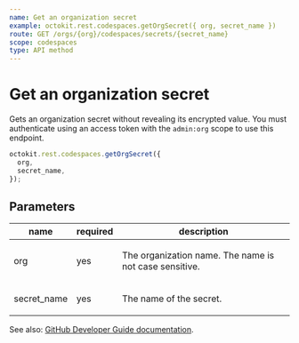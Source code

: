 ```yaml
---
name: Get an organization secret
example: octokit.rest.codespaces.getOrgSecret({ org, secret_name })
route: GET /orgs/{org}/codespaces/secrets/{secret_name}
scope: codespaces
type: API method
---
```


# Get an organization secret

Gets an organization secret without revealing its encrypted value.
You must authenticate using an access token with the `admin:org` scope to use this endpoint.

```js
octokit.rest.codespaces.getOrgSecret({
  org,
  secret_name,
});
```

## Parameters

<table>
  <thead>
    <tr>
      <th>name</th>
      <th>required</th>
      <th>description</th>
    </tr>
  </thead>
  <tbody>
    <tr><td>org</td><td>yes</td><td>

The organization name. The name is not case sensitive.

</td></tr>
<tr><td>secret_name</td><td>yes</td><td>

The name of the secret.

</td></tr>
  </tbody>
</table>

See also: [GitHub Developer Guide documentation](https://docs.github.com/rest/codespaces/organization-secrets#get-an-organization-secret).
